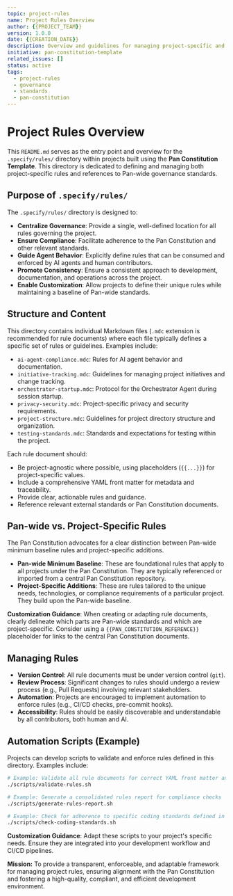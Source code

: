 ```yaml
---
topic: project-rules
name: Project Rules Overview
author: {{PROJECT_TEAM}}
version: 1.0.0
date: {{CREATION_DATE}}
description: Overview and guidelines for managing project-specific and Pan-wide rules within the .specify/rules directory.
initiative: pan-constitution-template
related_issues: []
status: active
tags:
  - project-rules
  - governance
  - standards
  - pan-constitution
---
```


# Project Rules Overview

This `README.md` serves as the entry point and overview for the `.specify/rules/` directory within projects built using the **Pan Constitution Template**. This directory is dedicated to defining and managing both project-specific rules and references to Pan-wide governance standards.

## Purpose of `.specify/rules/`

The `.specify/rules/` directory is designed to:

-   **Centralize Governance**: Provide a single, well-defined location for all rules governing the project.
-   **Ensure Compliance**: Facilitate adherence to the Pan Constitution and other relevant standards.
-   **Guide Agent Behavior**: Explicitly define rules that can be consumed and enforced by AI agents and human contributors.
-   **Promote Consistency**: Ensure a consistent approach to development, documentation, and operations across the project.
-   **Enable Customization**: Allow projects to define their unique rules while maintaining a baseline of Pan-wide standards.

## Structure and Content

This directory contains individual Markdown files (`.mdc` extension is recommended for rule documents) where each file typically defines a specific set of rules or guidelines. Examples include:

-   `ai-agent-compliance.mdc`: Rules for AI agent behavior and documentation.
-   `initiative-tracking.mdc`: Guidelines for managing project initiatives and change tracking.
-   `orchestrator-startup.mdc`: Protocol for the Orchestrator Agent during session startup.
-   `privacy-security.mdc`: Project-specific privacy and security requirements.
-   `project-structure.mdc`: Guidelines for project directory structure and organization.
-   `testing-standards.mdc`: Standards and expectations for testing within the project.

Each rule document should:

-   Be project-agnostic where possible, using placeholders (`{{...}}`) for project-specific values.
-   Include a comprehensive YAML front matter for metadata and traceability.
-   Provide clear, actionable rules and guidance.
-   Reference relevant external standards or Pan Constitution documents.

## Pan-wide vs. Project-Specific Rules

The Pan Constitution advocates for a clear distinction between Pan-wide minimum baseline rules and project-specific additions.

-   **Pan-wide Minimum Baseline**: These are foundational rules that apply to all projects under the Pan Constitution. They are typically referenced or imported from a central Pan Constitution repository.
-   **Project-Specific Additions**: These are rules tailored to the unique needs, technologies, or compliance requirements of a particular project. They build upon the Pan-wide baseline.

**Customization Guidance**: When creating or adapting rule documents, clearly delineate which parts are Pan-wide standards and which are project-specific. Consider using a `{{PAN_CONSTITUTION_REFERENCE}}` placeholder for links to the central Pan Constitution documents.

## Managing Rules

-   **Version Control**: All rule documents must be under version control (`git`).
-   **Review Process**: Significant changes to rules should undergo a review process (e.g., Pull Requests) involving relevant stakeholders.
-   **Automation**: Projects are encouraged to implement automation to enforce rules (e.g., CI/CD checks, pre-commit hooks).
-   **Accessibility**: Rules should be easily discoverable and understandable by all contributors, both human and AI.

## Automation Scripts (Example)

Projects can develop scripts to validate and enforce rules defined in this directory. Examples include:

```bash
# Example: Validate all rule documents for correct YAML front matter and formatting
./scripts/validate-rules.sh

# Example: Generate a consolidated rules report for compliance checks
./scripts/generate-rules-report.sh

# Example: Check for adherence to specific coding standards defined in rules
./scripts/check-coding-standards.sh
```

**Customization Guidance**: Adapt these scripts to your project's specific needs. Ensure they are integrated into your development workflow and CI/CD pipelines.

**Mission:** To provide a transparent, enforceable, and adaptable framework for managing project rules, ensuring alignment with the Pan Constitution and fostering a high-quality, compliant, and efficient development environment.
